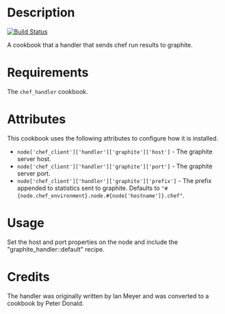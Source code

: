Description
===========

[![Build Status](https://secure.travis-ci.org/realityforge-cookbooks/graphite_handler.png?branch=master)](http://travis-ci.org/realityforge/-cookbooks/graphite_handler)

A cookbook that a handler that sends chef run results to graphite.

Requirements
============

The `chef_handler` cookbook.

Attributes
==========

This cookbook uses the following attributes to configure how it is installed.

* `node['chef_client']['handler']['graphite']['host']` - The graphite server host.
* `node['chef_client']['handler']['graphite']['port']` - The graphite server port.
* `node['chef_client']['handler']['graphite']['prefix']` - The prefix appended to statistics sent to graphite. Defaults to `"#{node.chef_environment}.node.#{node['hostname']}.chef"`.

Usage
=====

Set the host and port properties on the node and include the "graphite_handler::default" recipe.

Credits
=======

The handler was originally written by Ian Meyer and was converted to a cookbook by Peter Donald.
